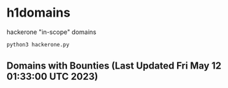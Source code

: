 # h1domains
hackerone "in-scope" domains

`python3 hackerone.py`
## Domains with Bounties (Last Updated Fri May 12 01:33:00 UTC 2023)
```

```
